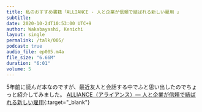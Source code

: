 ```yaml
---
title: 私のおすすめ書籍「ALLIANCE - 人と企業が信頼で結ばれる新しい雇用 」
subtitle: 
date: 2020-10-24T10:53:00 UTC+9
author: Wakabayashi, Kenichi
layout: single
permalink: /talk/005/
podcast: true
audio_file: ep005.m4a
file_size: "6.66M"
duration: "6:01"
volume: 5
---
```

5年前に読んだ本なのですが、最近友人と会話する中でふと思い出したのでちょっと紹介してみました。
[ALLIANCE（アライアンス）― 人と企業が信頼で結ばれる新しい雇用](https://amzn.to/3muqGrx){:target="_blank"}
